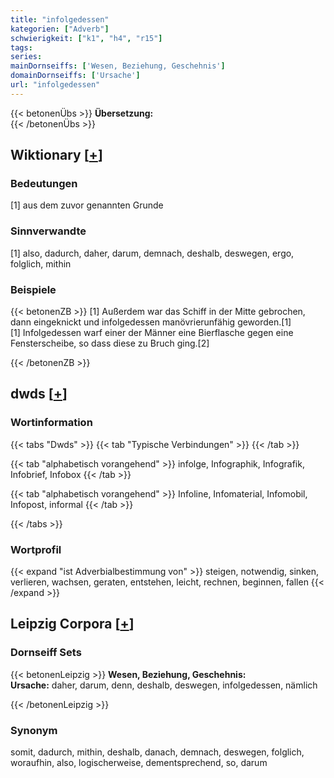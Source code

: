 ```yaml
---
title: "infolgedessen"
kategorien: ["Adverb"]
schwierigkeit: ["k1", "h4", "r15"]
tags:
series:
mainDornseiffs: ['Wesen, Beziehung, Geschehnis']
domainDornseiffs: ['Ursache']
url: "infolgedessen"
---
```


{{< betonenÜbs >}}
**Übersetzung:**  
{{< /betonenÜbs >}}

## Wiktionary [[+](https://de.wiktionary.org/wiki/infolgedessen)]

### Bedeutungen
[1] aus dem zuvor genannten Grunde  

### Sinnverwandte
[1] also, dadurch, daher, darum, demnach, deshalb, deswegen, ergo, folglich, mithin  

### Beispiele
{{< betonenZB >}}
[1] Außerdem war das Schiff in der Mitte gebrochen, dann eingeknickt und infolgedessen manövrierunfähig geworden.[1]  
[1] Infolgedessen warf einer der Männer eine Bierflasche gegen eine Fensterscheibe, so dass diese zu Bruch ging.[2]  

{{< /betonenZB >}}


## dwds [[+](https://www.dwds.de/wb/infolgedessen)]

### Wortinformation
{{< tabs "Dwds" >}}
{{< tab "Typische Verbindungen" >}}
{{< /tab >}}

{{< tab "alphabetisch vorangehend" >}}
infolge, Infographik, Infografik, Infobrief, Infobox
{{< /tab >}}

{{< tab "alphabetisch vorangehend" >}}
Infoline, Infomaterial, Infomobil, Infopost, informal
{{< /tab >}}

{{< /tabs >}}

### Wortprofil
{{< expand "ist Adverbialbestimmung von" >}} steigen, notwendig, sinken, verlieren, wachsen, geraten, entstehen, leicht, rechnen, beginnen, fallen {{< /expand >}}

## Leipzig Corpora [[+](https://corpora.uni-leipzig.de/en/res?word=infolgedessen&corpusId=deu_newscrawl-public_2018)]

### Dornseiff Sets
{{< betonenLeipzig >}}
**Wesen, Beziehung, Geschehnis:**  
**Ursache:** daher, darum, denn, deshalb, deswegen, infolgedessen, nämlich  

{{< /betonenLeipzig >}}

### Synonym
somit, dadurch, mithin, deshalb, danach, demnach, deswegen, folglich, woraufhin, also, logischerweise, dementsprechend, so, darum

